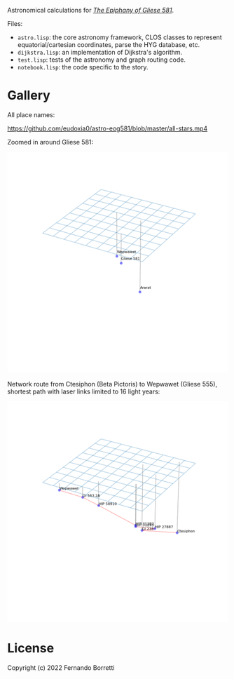 Astronomical calculations for [_The Epiphany of Gliese 581_][eog581].

[eog581]: https://borretti.me/fiction/eog581

Files:

- `astro.lisp`: the core astronomy framework, CLOS classes to represent
  equatorial/cartesian coordinates, parse the HYG database, etc.
- `dijkstra.lisp`: an implementation of Dijkstra's algorithm.
- `test.lisp`: tests of the astronomy and graph routing code.
- `notebook.lisp`: the code specific to the story.

# Gallery

All place names:

https://github.com/eudoxia0/astro-eog581/blob/master/all-stars.mp4

Zoomed in around Gliese 581:

![](g581-environs.png)

Network route from Ctesiphon (Beta Pictoris) to Wepwawet (Gliese 555), shortest
path with laser links limited to 16 light years:

![](route.png)

# License

Copyright (c) 2022 Fernando Borretti
